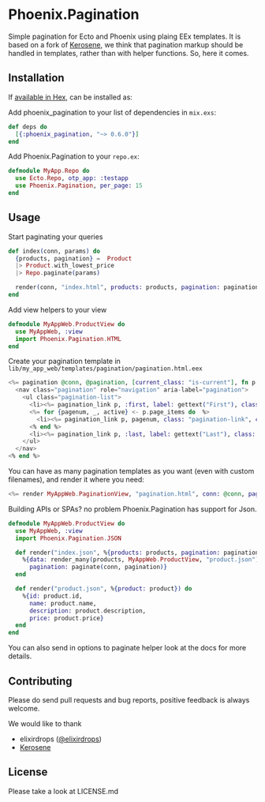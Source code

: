# Phoenix.Pagination

Simple pagination for Ecto and Phoenix using plaing EEx templates. It is based on a fork of [Kerosene](https://github.com/elixirdrops/kerosene), we think that pagination markup should be handled in templates, rather than with helper functions. So, here it comes.

## Installation

If [available in Hex](https://hex.pm/packages/phoenix_pagination), can be installed as:

Add phoenix_pagination to your list of dependencies in `mix.exs`:
```elixir
def deps do
  [{:phoenix_pagination, "~> 0.6.0"}]
end
```

Add Phoenix.Pagination to your `repo.ex`:
```elixir
defmodule MyApp.Repo do
  use Ecto.Repo, otp_app: :testapp
  use Phoenix.Pagination, per_page: 15
end
```

## Usage
Start paginating your queries
```elixir
def index(conn, params) do
  {products, pagination} =  Product
  |> Product.with_lowest_price
  |> Repo.paginate(params)

  render(conn, "index.html", products: products, pagination: pagination)
end
```

Add view helpers to your view
```elixir
defmodule MyAppWeb.ProductView do
  use MyAppWeb, :view
  import Phoenix.Pagination.HTML
end
```

Create your pagination template in `lib/my_app_web/templates/pagination/pagination.html.eex`
```elixir
<%= pagination @conn, @pagination, [current_class: "is-current"], fn p -> %>
  <nav class="pagination" role="navigation" aria-label="pagination">
    <ul class="pagination-list">
      <li><%= pagination_link p, :first, label: gettext("First"), class: "pagination-link", force_show: true %></li>
      <%= for {pagenum, _, active} <- p.page_items do  %>
        <li><%= pagination_link p, pagenum, class: "pagination-link", current: active %></li>
      <% end %>
      <li><%= pagination_link p, :last, label: gettext("Last"), class: "pagination-link", force_show: true %></li>
    </ul>
  </nav>
<% end %>
```

You can have as many pagination templates as you want (even with custom filenames), and render it where you need:
```elixir
<%= render MyAppWeb.PaginationView, "pagination.html", conn: @conn, pagination: @pagination %>
```

Building APIs or SPAs? no problem Phoenix.Pagination has support for Json.

```elixir
defmodule MyAppWeb.ProductView do
  use MyAppWeb, :view
  import Phoenix.Pagination.JSON

  def render("index.json", %{products: products, pagination: pagination, conn: conn}) do
    %{data: render_many(products, MyAppWeb.ProductView, "product.json"),
      pagination: paginate(conn, pagination)}
  end

  def render("product.json", %{product: product}) do
    %{id: product.id,
      name: product.name,
      description: product.description,
      price: product.price}
  end
end
```


You can also send in options to paginate helper look at the docs for more details.

## Contributing

Please do send pull requests and bug reports, positive feedback is always welcome.

We would like to thank

* elixirdrops ([@elixirdrops](https://github.com/elixirdrops))
* [Kerosene](https://github.com/elixirdrops/kerosene)

## License

Please take a look at LICENSE.md
